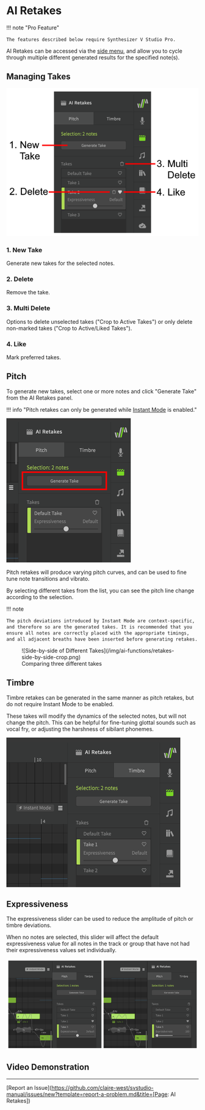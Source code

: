 # AI Retakes

!!! note "Pro Feature"

    The features described below require Synthesizer V Studio Pro.

AI Retakes can be accessed via the [side menu](../workspace/side-panels.md), and allow you to cycle through multiple different generated results for the specified note(s).

## Managing Takes

![AI Retake Controls](/img/ai-functions/retakes-controls.png)

### 1. New Take
Generate new takes for the selected notes.

### 2. Delete
Remove the take.

### 3. Multi Delete
Options to delete unselected takes ("Crop to Active Takes") or only delete non-marked takes ("Crop to Active/Liked Takes").

### 4. Like
Mark preferred takes.

## Pitch

To generate new takes, select one or more notes and click "Generate Take" from the AI Retakes panel.

!!! info "Pitch retakes can only be generated while [Instant Mode](instant-mode.md) is enabled."

![Generating New Takes](/img/ai-functions/retakes-new.png)

Pitch retakes will produce varying pitch curves, and can be used to fine tune note transitions and vibrato.

By selecting different takes from the list, you can see the pitch line change according to the selection.

!!! note

    The pitch deviations introduced by Instant Mode are context-specific, and therefore so are the generated takes. It is recommended that you ensure all notes are correctly placed with the appropriate timings, and all adjacent breaths have been inserted before generating retakes.


<figure markdown>
  ![Side-by-side of Different Takes](/img/ai-functions/retakes-side-by-side-crop.png)
  <figcaption>Comparing three different takes</figcaption>
</figure>

## Timbre

Timbre retakes can be generated in the same manner as pitch retakes, but do not require Instant Mode to be enabled.

These takes will modify the dynamics of the selected notes, but will not change the pitch. This can be helpful for fine-tuning glottal sounds such as vocal fry, or adjusting the harshness of sibilant phonemes.

![Timbre Retakes](/img/ai-functions/retakes-timbre.png)

## Expressiveness

The expressiveness slider can be used to reduce the amplitude of pitch or timbre deviations.

When no notes are selected, this slider will affect the default expressiveness value for all notes in the track or group that have not had their expressiveness values set individually.

![Side-by-side of Expressiveness Values](/img/ai-functions/retakes-expressiveness-crop.png)

## Video Demonstration
<iframe hidden /><!-- weird iframe fix -->
<iframe width="560" height="315" src="https://www.youtube.com/embed/VyvXI3jEyRo" title="YouTube video player" frameborder="0" allowfullscreen></iframe>

---

[Report an Issue](https://github.com/claire-west/svstudio-manual/issues/new?template=report-a-problem.md&title=[Page: AI Retakes])